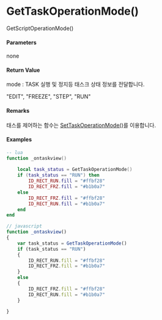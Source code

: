 # GetTaskOperationMode\(\)

GetScriptOperationMode\(\)

#### Parameters

none

#### Return Value

mode : TASK 실행 및 정지등 태스크 상태 정보를 전달합니다.

"EDIT", "FREEZE", "STEP", "RUN"

#### Remarks

태스를 제어하는 함수는 [SetTaskOperationMode\(\)](/ScriptAPI/SetTaskOperationMode.html)를 이용합니다.

#### Examples

```lua
-- lua
function _ontaskview()
	
	local task_status = GetTaskOperationMode()
	if (task_status == "RUN") then
		ID_RECT_RUN.fill = "#ffbf28"
		ID_RECT_FRZ.fill = "#b1b0a7"
	else
		ID_RECT_FRZ.fill = "#ffbf28"
		ID_RECT_RUN.fill = "#b1b0a7"
	end
end
```

```js
// javascript
function _ontaskview()
{	
	var task_status = GetTaskOperationMode()
	if (task_status == "RUN")
	{
		ID_RECT_RUN.fill = "#ffbf28"
		ID_RECT_FRZ.fill = "#b1b0a7"
	}
	else
	{
		ID_RECT_FRZ.fill = "#ffbf28"
		ID_RECT_RUN.fill = "#b1b0a7"
	}

}
```

#### 



